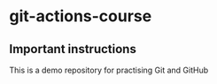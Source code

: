 # git-actions-course

## Important instructions

This is a demo repository for practising Git and GitHub

